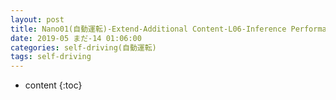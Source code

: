 ```yaml
---
layout: post
title: Nano01(自動運転)-Extend-Additional Content-L06-Inference Performance
date: 2019-05 まだ-14 01:06:00
categories: self-driving(自動運転)
tags: self-driving
---
```

* content
{:toc}

